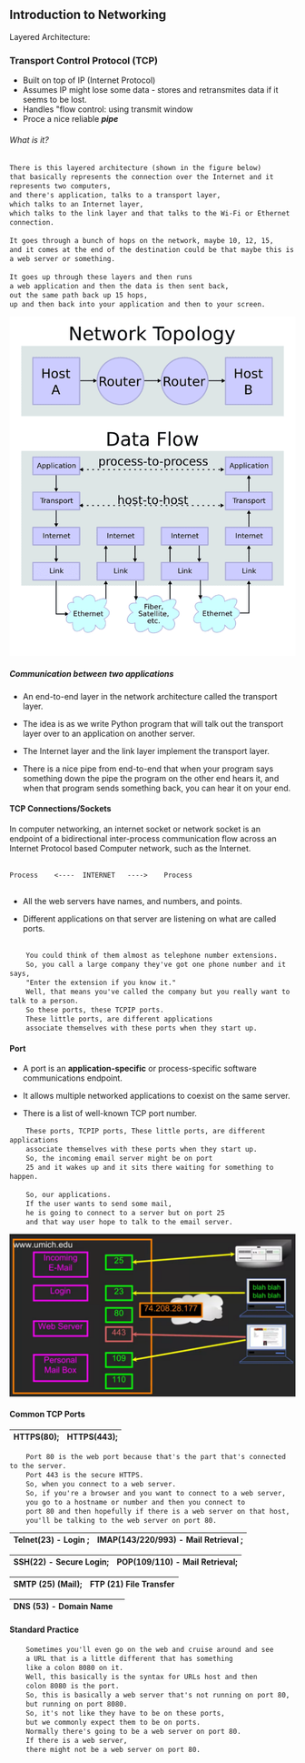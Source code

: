 ## Introduction to Networking

Layered Architecture:

### Transport Control Protocol (TCP)

- Built on top of IP (Internet Protocol)
- Assumes IP might lose some data - stores and retransmites data if it seems to be lost.
- Handles "flow control: using transmit window
- Proce a nice reliable <strong><i>pipe</i></strong>



###### What is it?

``` 
There is this layered architecture (shown in the figure below)
that basically represents the connection over the Internet and it represents two computers,
and there's application, talks to a transport layer,
which talks to an Internet layer,
which talks to the link layer and that talks to the Wi-Fi or Ethernet connection.

It goes through a bunch of hops on the network, maybe 10, 12, 15, 
and it comes at the end of the destination could be that maybe this is a web server or something.

It goes up through these layers and then runs
a web application and then the data is then sent back,
out the same path back up 15 hops,
up and then back into your application and then to your screen.
```




![](./images/IP_stack_connections.png)


##### Communication between two applications

- An end-to-end layer in the network architecture called the transport layer.

- The idea is as we write Python program that will talk out the transport layer over to an application on another server. 

- The Internet layer and the link layer implement the transport layer.

- There is a nice pipe from end-to-end that when your program says something down the pipe the program on the other end hears it, and when that program sends something back, you can hear it on your end. 



#### TCP Connections/Sockets

In computer networking, an internet socket or network socket is an endpoint of a bidirectional inter-process communication flow across an Internet Protocol based Computer network, such as the Internet.

```

Process    <----  INTERNET   ---->    Process


```

- All the web servers have names, and numbers, and points. 

- Different applications on that server are listening on what are called ports. 

```

    You could think of them almost as telephone number extensions.
    So, you call a large company they've got one phone number and it says,
    "Enter the extension if you know it."
    Well, that means you've called the company but you really want to talk to a person.
    So these ports, these TCPIP ports.
    These little ports, are different applications
    associate themselves with these ports when they start up. 

```

#### Port

- A port is an <strong>application-specific</strong> or process-specific software communications endpoint.

- It allows multiple networked applications to coexist on the same server.

- There is a list of well-known TCP port number.


```
    These ports, TCPIP ports, These little ports, are different applications
    associate themselves with these ports when they start up.
    So, the incoming email server might be on port
    25 and it wakes up and it sits there waiting for something to happen.

    So, our applications.
    If the user wants to send some mail,
    he is going to connect to a server but on port 25
    and that way user hope to talk to the email server. 

```

![](./images/ports.png)




#### Common TCP Ports



| HTTPS(80); |  HTTPS(443); |
|-	|-	|


```
    Port 80 is the web port because that's the part that's connected to the server.
    Port 443 is the secure HTTPS.
    So, when you connect to a web server.
    So, if you're a browser and you want to connect to a web server,
    you go to a hostname or number and then you connect to
    port 80 and then hopefully if there is a web server on that host,
    you'll be talking to the web server on port 80. 

```



| Telnet(23) - Login 	; |  IMAP(143/220/993) - Mail Retrieval ; 	|
|-	|-	|

|SSH(22) - Secure Login;	| POP(109/110) - Mail Retrieval;	|
|-	|-	|



| SMTP (25)	 (Mail); |	FTP (21) File Transfer|
|-	|-	|


| DNS (53) - Domain Name	|	|
|-	|-	|


#### Standard Practice


```
    Sometimes you'll even go on the web and cruise around and see
    a URL that is a little different that has something 
    like a colon 8080 on it.
    Well, this basically is the syntax for URLs host and then
    colon 8080 is the port.
    So, this is basically a web server that's not running on port 80,
    but running on port 8080.
    So, it's not like they have to be on these ports,
    but we commonly expect them to be on ports.
    Normally there's going to be a web server on port 80.
    If there is a web server,
    there might not be a web server on port 80. 

```
